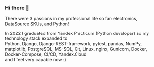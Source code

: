 ### Hi there 👋

There were 3 passions in my professional life so far: electronics, DataSource SKUs, and Python!

In 2022 I graduated from Yandex Practicum (Python developer) so my technology stack expanded to  
Python, Django, Django-REST-framework, pytest, pandas, NumPy, matplotlib, PostgreSQL, MS-SQL, Git, Linux, nginx, Gunicorn, Docker, Docker-Compose, CI/CD, Yandex.Cloud  
and I feel very capable now :)

<!--
**DmitrySukharev/DmitrySukharev** is a ✨ _special_ ✨ repository because its `README.md` (this file) appears on your GitHub profile.

Here are some ideas to get you started:

- 🔭 I’m currently working on ...
- 🌱 I’m currently learning ...
- 👯 I’m looking to collaborate on ...
- 🤔 I’m looking for help with ...
- 💬 Ask me about ...
- 📫 How to reach me: ...
- 😄 Pronouns: ...
- ⚡ Fun fact: ...
-->
